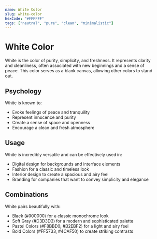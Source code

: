 ```yaml
---
name: White Color
slug: white-color
hexCode: "#FFFFFF"
tags: ["neutral", "pure", "clean", "minimalistic"]
---
```


# White Color

White is the color of purity, simplicity, and freshness. It represents clarity and cleanliness, often associated with new beginnings and a sense of peace. This color serves as a blank canvas, allowing other colors to stand out.

## Psychology

White is known to:
- Evoke feelings of peace and tranquility
- Represent innocence and purity
- Create a sense of space and openness
- Encourage a clean and fresh atmosphere

## Usage

White is incredibly versatile and can be effectively used in:
- Digital design for backgrounds and interface elements
- Fashion for a classic and timeless look
- Interior design to create a spacious and airy feel
- Branding for companies that want to convey simplicity and elegance

## Combinations

White pairs beautifully with:
- Black (#000000) for a classic monochrome look
- Soft Gray (#D3D3D3) for a modern and sophisticated palette
- Pastel Colors (#F8BBD0, #B2EBF2) for a light and airy feel
- Bold Colors (#FF5733, #4CAF50) to create striking contrasts